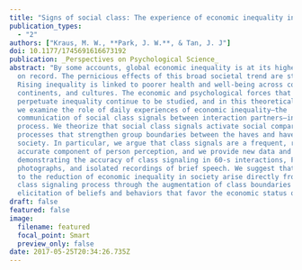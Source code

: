 ```yaml
---
title: "Signs of social class: The experience of economic inequality in everyday life"
publication_types:
  - "2"
authors: ["Kraus, M. W., **Park, J. W.**, & Tan, J. J"]
doi: 10.1177/1745691616673192
publication: _Perspectives on Psychological Science_
abstract: "By some accounts, global economic inequality is at its highest point
  on record. The pernicious effects of this broad societal trend are striking:
  Rising inequality is linked to poorer health and well-being across countries,
  continents, and cultures. The economic and psychological forces that
  perpetuate inequality continue to be studied, and in this theoretical review,
  we examine the role of daily experiences of economic inequality—the
  communication of social class signals between interaction partners—in this
  process. We theorize that social class signals activate social comparison
  processes that strengthen group boundaries between the haves and have nots in
  society. In particular, we argue that class signals are a frequent, rapid, and
  accurate component of person perception, and we provide new data and analyses
  demonstrating the accuracy of class signaling in 60-s interactions, Facebook
  photographs, and isolated recordings of brief speech. We suggest that barriers
  to the reduction of economic inequality in society arise directly from this
  class signaling process through the augmentation of class boundaries and the
  elicitation of beliefs and behaviors that favor the economic status quo."
draft: false
featured: false
image:
  filename: featured
  focal_point: Smart
  preview_only: false
date: 2017-05-25T20:34:26.735Z
---
```

